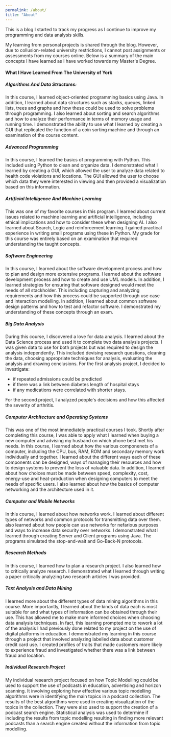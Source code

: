 ```yaml
---
permalink: /about/
title: "About"
---
```

This is a blog I started to track my progress as I continue to improve my programming and data analysis skills.

My learning from personal projects is shared through the blog. However, due to collusion-related university restrictions, I cannot post assignments or assessments from my courses online. Below is a summary of the main concepts I have learned as I have worked towards my Master's Degree.

#### What I Have Learned From The University of York

##### Algorithms And Data Structures: 

In this course, I learned object-oriented programming basics using Java. In addition, I learned about data structures such as stacks, queues, linked lists, trees and graphs and how these could be used to solve problems through programming. I also learned about sorting and search algorithms and how to analyze their performance in terms of memory usage and running time. I demonstrated the ability to use what I learned by creating a GUI that replicated the function of a coin sorting machine and through an examination of the course content.

##### Advanced Programming

In this course, I learned the basics of programming with Python. This included using Python to clean and organize data. I demonstrated what I learned by creating a GUI, which allowed the user to analyze data related to health code violations and locations. The GUI allowed the user to choose which data they were interested in viewing and then provided a visualization based on this information.

##### Artificial Intelligence And Machine Learning

This was one of my favorite courses in this program. I learned about current issues related to machine learning and artificial intelligence, including ethical implications and how to consider these when designing AI. I also learned about Search, Logic and reinforcement learning. I gained practical experience in writing small programs using these in Python. My grade for this course was entirely based on an examination that required understanding the taught concepts.

##### Software Engineering

In this course, I learned about the software development process and how to plan and design more extensive programs. I learned about the software development process and how to create and use UML models. In addition, I learned strategies for ensuring that software designed would meet the needs of all stackholder. This including capturing and analyzing requirements and how this process could be supported through use case and interaction modelling. In addition, I learned about common software design patterns and how to test and refactor software. I demonstrated my understanding of these concepts through an exam.

##### Big Data Analysis

During this course, I discovered a love for data analysis. I learned about the Data Science process and used it to complete two data analysis projects. I was given data to use for both projects but was required to design the analysis independently. This included devising research questions, cleaning the data, choosing appropriate techniques for analysis, evaluating the analysis and drawing conclusions. For the first analysis project, I decided to investigate:

*  if repeated admissions could be predicted
* if there was a link between diabetes length of hospital stays 
* if any medications were correlated with shorter stays. 

For the second project, I analyzed people's decisions and how this affected the severity of arthritis.

##### Computer Architecture and Operating Systems

This was one of the most immediately practical courses I took. Shortly after completing this course, I was able to apply what I learned when buying a new computer and advising my husband on which phone best met his needs. In this course, I learned about how the various componenets of a computer, including the CPU, bus, RAM, ROM and secondary memory work individually and together. I learned about the different ways each of these components can be designed, ways of managing their resources and how to design systems to prevent the loss of valuable data.  In addition, I learned about how choices must be made between speed, complexity, cost, energy-use and heat-production when designing computers to meet the needs of specific users. I also learned about how the basics of computer networking and the architecture used in it. 

##### Computer and Mobile Networks

In this course, I learned about how networks work. I learned about different types of networks and common protocols for transmitting data over them. also learned about how people can use networks for nefarious purposes and ways to increase data security over networks. I demonstrated what I learned through creating Server and Client programs using Java. The programs simulated the stop-and-wait and Go-Back-N protocols.

##### Research Methods

In this course, I learned how to plan a research project. I also learned how to critically analyze research. I demonstrated what I learned through writing a paper critically analyzing two research articles I was provided.

##### Text Analysis and Data Mining

I learned more about the different types of data mining algorithms in this course. More importantly, I learned about the kinds of data each is most suitable for and what types of information can be obtained through their use. This has allowed me to make more informed choices when choosing data analysis techniques. In fact, this learning prompted me to rework a lot of the analysis I had previously done related to my project on the use of digital platforms in education. I demonstrated my learning in this course through a project that involved analyzing labelled data about customer credit card use. I created profiles of traits that made customers more likely to experience fraud and investigated whether there was a link between fraud and location.


##### Individual Research Project

My individual research project focused on how Topic Modelling could be used to support the use of podcasts in education, advertising and horizon scanning. It involving exploring how effective various topic modelling algorithms were in identifying the main topics in a podcast collection. The results of the best algorithms were used in creating visualization of the topics in the collection. They were also used to support the creation of a podcast search engine. Statistical analysis was used to determine if including the results from topic modelling resulting in finding more relevant podcasts than a search engine created without the information from topic modelling.



